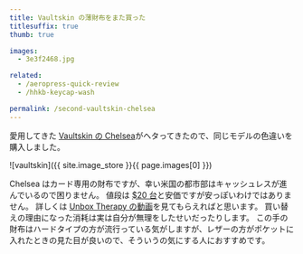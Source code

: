 ```yaml
---
title: Vaultskin の薄財布をまた買った
titlesuffix: true
thumb: true

images:
  - 3e3f2468.jpg

related:
  - /aeropress-quick-review
  - /hhkb-keycap-wash

permalink: /second-vaultskin-chelsea
---
```


愛用してきた [Vaultskin の Chelsea](https://www.vaultskin.com/chelsea-rfid-wallet-brown.html)がヘタってきたので、同じモデルの色違いを購入しました。

![vaultskin]({{ site.image_store }}{{ page.images[0] }})

Chelsea はカード専用の財布ですが、幸い米国の都市部はキャッシュレスが進んでいるので困りません。
値段は [$20 台](https://www.amazon.com/dp/B01AYH43B0/)と安価ですが安っぽいわけではありません。
詳しくは [Unbox Therapy の動画](https://www.youtube.com/watch?v=tFhrBqlhsok&t=57s)を見てもらえればと思います。
買い替えの理由になった消耗は実は自分が無理をしたせいだったりします。
この手の財布はハードタイプの方が流行っている気がしますが、レザーの方がポケットに入れたときの見た目が良いので、そういうの気にする人におすすめです。
